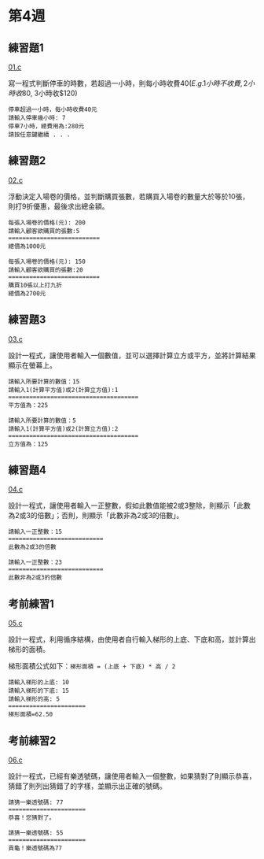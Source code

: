 # 第4週

## 練習題1

[01.c](01.c)

寫一程式判斷停車的時數，若超過一小時，則每小時收費$40 (E.g. 1小時不收費, 2小時收$80, 3小時收$120)

```
停車超過一小時，每小時收費40元
請輸入停車幾小時: 7
停車7小時，總費用為:280元
請按任意鍵繼續 . . .
```

## 練習題2

[02.c](02.c)

浮動決定入場卷的價格，並判斷購買張數，若購買入場卷的數量大於等於10張，則打9折優惠，最後求出總金額。

```
每張入場卷的價格(元): 200
請輸入顧客欲購買的張數:5
==========================
總價為1000元
```

```
每張入場卷的價格(元): 150
請輸入顧客欲購買的張數:20
==========================
購買10張以上打九折
總價為2700元
```

## 練習題3

[03.c](03.c)

設計一程式，讓使用者輸入一個數值，並可以選擇計算立方或平方，並將計算結果顯示在螢幕上。

```
請輸入所要計算的數值：15
請輸入1(計算平方值)或2(計算立方值):1
=====================================
平方值為：225
```

```
請輸入所要計算的數值：5
請輸入1(計算平方值)或2(計算立方值):2
=====================================
立方值為：125
```

## 練習題4

[04.c](04.c)

設計一程式，讓使用者輸入一正整數，假如此數值能被2或3整除，則顯示「此數為2或3的倍數」；否則，則顯示「此數非為2或3的倍數」。

```
請輸入一正整數：15
===========================
此數為2或3的倍數
```

```
請輸入一正整數：23
===========================
此數非為2或3的倍數
```

## 考前練習1

[05.c](05.c)

設計一程式，利用循序結構，由使用者自行輸入梯形的上底、下底和高，並計算出梯形的面積。

梯形面積公式如下：`梯形面積 = (上底 + 下底) * 高 / 2`

```
請輸入梯形的上底: 10
請輸入梯形的下底: 15
請輸入梯形的高: 5
======================
梯形面積=62.50
```

## 考前練習2

[06.c](06.c)

設計一程式，已經有樂透號碼，讓使用者輸入一個整數，如果猜對了則顯示恭喜，猜錯了則列出猜錯了的字樣，並顯示出正確的號碼。

```
請猜一樂透號碼: 77
======================
恭喜！您猜對了。
```

```
請猜一樂透號碼: 55
======================
貢龜！樂透號碼為77
```
